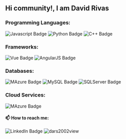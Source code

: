 ## Hi community!, I am David Rivas
### Programming Languages:

<img src="https://img.shields.io/badge/JavaScript-F7DF1E?style=for-the-badge&logo=javascript&logoColor=black" alt="Javascript Badge"/> <img src="https://img.shields.io/badge/Python-3776AB?style=for-the-badge&logo=python&logoColor=white" alt="Python Badge"/> <img src="https://img.shields.io/badge/C%2B%2B-00599C?style=for-the-badge&logo=c%2B%2B&logoColor=white" alt="C++ Badge"/>
### Frameworks:

<img src="https://img.shields.io/badge/Vue.js-35495E?style=for-the-badge&logo=vue.js&logoColor=4FC08D" alt="Vue Badge"/> <img src="https://img.shields.io/badge/AngularJS-E23237?style=for-the-badge&logo=angularjs&logoColor=white" alt="AngularJS Badge"/>
### Databases:

<img src="https://img.shields.io/badge/.NET-5C2D91?style=for-the-badge&logo=.net&logoColor=white" alt="MAzure Badge"/> <img src="https://img.shields.io/badge/MySQL-00000F?style=for-the-badge&logo=mysql&logoColor=white" alt="MySQL Badge"/> <img src="https://img.shields.io/badge/Microsoft_SQL_Server-CC2927?style=for-the-badge&logo=microsoft-sql-server&logoColor=white" alt="SQLServer Badge"/>
### Cloud Services:

<img src="https://img.shields.io/badge/Microsoft_Azure-0089D6?style=for-the-badge&logo=microsoft-azure&logoColor=white" alt="MAzure Badge"/>

#### 📫 How to reach me:
<img src="https://img.shields.io/badge/LinkedIn-0077B5?style=for-the-badge&logo=linkedin&logoColor=white" alt="LinkedIn Badge"/>


<img src="https://komarev.com/ghpvc/?username=dars2002&style=flat-square&color=blue" alt="dars2002view"/>
<!--
**dars2002/dars2002** is a ✨ _special_ ✨ repository because its `README.md` (this file) appears on your GitHub profile.

Here are some ideas to get you started:

- 🔭 I’m currently working on ...
- 🌱 I’m currently learning ...
- 👯 I’m looking to collaborate on ...
- 🤔 I’m looking for help with ...
- 💬 Ask me about ...
- 📫 How to reach me: ...
- 😄 Pronouns: ...
- ⚡ Fun fact: ...
-I currently use:
- I am currently learning:
- Social networks:
you can find or contact me through:
-->
